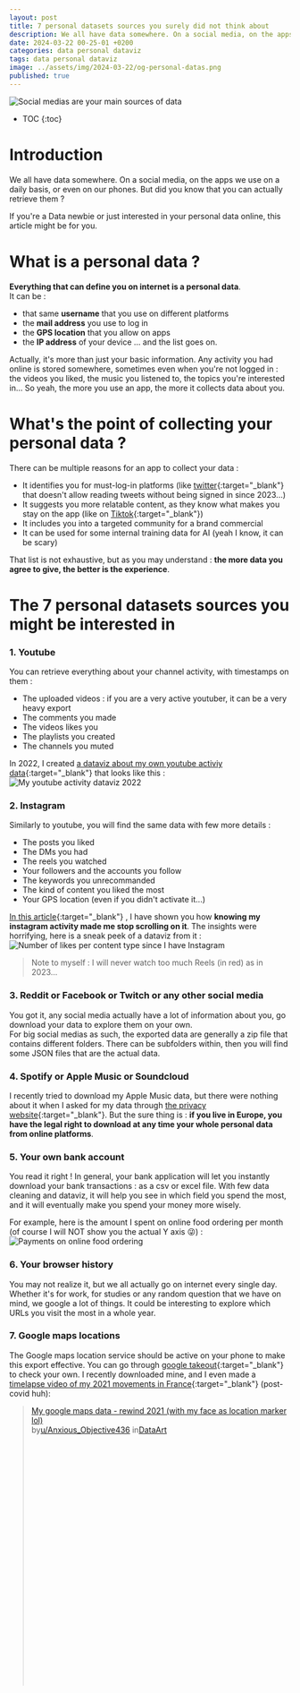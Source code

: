 ```yaml
---
layout: post
title: 7 personal datasets sources you surely did not think about
description: We all have data somewhere. On a social media, on the apps we use on a daily basis, or even on our phones. But did you know that you can actually retrieve them ?
date: 2024-03-22 00-25-01 +0200
categories: data personal dataviz
tags: data personal dataviz
image: ../assets/img/2024-03-22/og-personal-datas.png
published: true
---
```



![Social medias are your main sources of data](../assets/img/2024-03-22/og-personal-datas.png)

* TOC
{:toc}

# Introduction
We all have data somewhere. On a social media, on the apps we use on a daily basis, or even on our phones. But did you know that you can actually retrieve them ?   

If you're a Data newbie or just interested in your personal data online, this article might be for you.

# What is a personal data ?
**Everything that can define you on internet is a personal data**.   
It can be :
- that same **username** that you use on different platforms
- the **mail address** you use to log in
- the **GPS location** that you allow on apps
- the **IP address** of your device
... and the list goes on.   

Actually, it's more than just your basic information. Any activity you had online is stored somewhere, sometimes even when you're not logged in : the videos you liked, the music you listened to, the topics you're interested in... So yeah, the more you use an app, the more it collects data about you.

# What's the point of collecting your personal data ?
There can be multiple reasons for an app to collect your data :   
- It identifies you for must-log-in platforms (like [twitter](https://x.com){:target="_blank"} that doesn't allow reading tweets without being signed in since 2023...)
- It suggests you more relatable content, as they know what makes you stay on the app (like on [Tiktok](https://tiktok.com){:target="_blank"})
- It includes you into a targeted community for a brand commercial
- It can be used for some internal training data for AI (yeah I know, it can be scary)

That list is not exhaustive, but as you may understand : **the more data you agree to give, the better is the experience**.

# The 7 personal datasets sources you might be interested in
### 1. Youtube
You can retrieve everything about your channel activity, with timestamps on them :
- The uploaded videos : if you are a very active youtuber, it can be a very heavy export 
- The comments you made
- The videos likes you
- The playlists you created
- The channels you muted

In 2022, I created [a dataviz about my own youtube activiy data](https://jadynekena.com/projets-donnees-personnelles/?id=mon-historique-youtube&src=84b58af7-5bd1-427b-92f5-a7b2ee9a7b6a#){:target="_blank"} that looks like this :   
![My youtube activity dataviz 2022](../assets/img/2024-03-22/my-youtube-activity-dataviz-2022.png)

### 2. Instagram
Similarly to youtube, you will find the same data with few more details :
- The posts you liked
- The DMs you had
- The reels you watched
- Your followers and the accounts you follow
- The keywords you unrecommanded
- The kind of content you liked the most
- Your GPS location (even if you didn't activate it...)

[In this article](/i-will-never-spend-that-much-time-on-instagram-again){:target="_blank"} , I have shown you how **knowing my instagram activity made me stop scrolling on it**. The insights were horrifying, here is a sneak peek of a dataviz from it :   
![Number of likes per content type since I have Instagram](../assets/img/2024-03-22/instagram-content-i-liked.png) 

> Note to myself : I will never watch too much Reels (in red) as in 2023...

### 3. Reddit or Facebook or Twitch or any other social media
You got it, any social media actually have a lot of information about you, go download your data to explore them on your own.  
For big social medias as such, the exported data are generally a zip file that contains different folders. There can be subfolders within, then you will find some JSON files that are the actual data.

### 4. Spotify or Apple Music or Soundcloud
I recently tried to download my Apple Music data, but there were nothing about it when I asked for my data through [the privacy website](https://privacy.apple.com){:target="_blank"}. But the sure thing is : **if you live in Europe, you have the legal right to download at any time your whole personal data from online platforms**.

### 5. Your own bank account
You read it right ! In general, your bank application will let you instantly download your bank transactions : as a csv or excel file. With few data cleaning and dataviz, it will help you see in which field you spend the most, and it will eventually make you spend your money more wisely.

For example, here is the amount I spent on online food ordering per month (of course I will NOT show you the actual Y axis 😜) :   
![Payments on online food ordering](../assets/img/2024-03-22/online-food-ordering-payments.png)



### 6. Your browser history
You may not realize it, but we all actually go on internet every single day. Whether it's for work, for studies or any random question that we have on mind, we google a lot of things. It could be interesting to explore which URLs you visit the most in a whole year.

### 7. Google maps locations
The Google maps location service should be active on your phone to make this export effective. You can go through [google takeout](https://takeout.google.com/settings/takeout){:target="_blank"} to check your own. I recently downloaded mine, and I even made a [timelapse video of my 2021 movements in France](https://www.reddit.com/r/DataArt/s/YEY1BfpxDC){:target="_blank"} (post-covid huh):
<blockquote class="reddit-embed-bq" style="height:500px" data-embed-height="739"><a href="https://www.reddit.com/r/DataArt/comments/1b6q0tv/my_google_maps_datas_rewind_2021_with_my_face_as/">My google maps data - rewind 2021 (with my face as location marker lol)</a><br> by<a href="https://www.reddit.com/user/Anxious_Objective436/">u/Anxious_Objective436</a> in<a href="https://www.reddit.com/r/DataArt/">DataArt</a></blockquote><script async="" src="https://embed.reddit.com/widgets.js" charset="UTF-8"></script>

